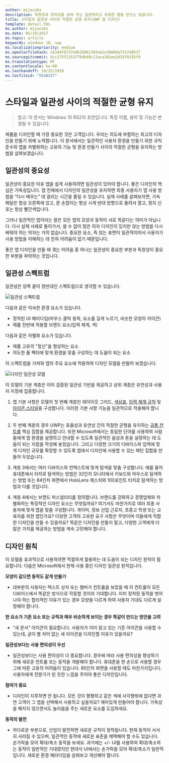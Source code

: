 ```yaml
---
author: mijacobs
description: 독창성과 창의성을 보여 주는 일관적이고 유용한 앱을 만드는 팁입니다.
title: 스타일과 일관성 사이의 적절한 균형 유지(UWP 앱 디자인)
template: detail.hbs
ms.author: mijacobs
ms.date: 05/19/2017
ms.topic: article
keywords: windows 10, uwp
ms.localizationpriority: medium
ms.openlocfilehash: c6344f6737e9628961393eb1e3080daf31740537
ms.sourcegitcommit: 6cc275f2151f78db40c11ace381ee2d35f0155f9
ms.translationtype: MT
ms.contentlocale: ko-KR
ms.lasthandoff: 10/25/2018
ms.locfileid: "5548157"
---
```

# <a name="balancing-style-and-consistency"></a>스타일과 일관성 사이의 적절한 균형 유지

 

> 참고: 이 문서는 Windows 10 RS2의 초안입니다. 특징 이름, 용어 및 기능은 변경될 수 있습니다.

제품을 디자인할 때 가장 중요한 것은 고객입니다. 우리는 의도에 부합하는 최고의 디자인을 만들기 위해 노력합니다. 이 문서에서는 일관적인 사용자 환경을 만들기 위한 규칙 준수와 앱을 차별화하는 고유의 기능 및 환경 만들기 사이의 적절한 균형을 유지하는 방법을 살펴보겠습니다. 

 
## <a name="the-importance-of-consistency"></a>일관성의 중요성
일관성이 중요한 이유 앱을 쉽게 사용하려면 일관성이 있어야 합니다. 좋은 디자인의 핵심은 가독성입니다. 앱 전체에서 디자인의 일관성을 유지하면 최종 사용자가 앱 사용 방법을 “다시 배우는” 데 걸리는 시간을 줄일 수 있습니다. 실제 사례를 살펴보자면, 가속 페달은 항상 오른쪽에 있고, 문 손잡이는 항상 시계 반대 방향으로 돌려서 열고, 정지 신호는 항상 빨간색입니다. 

그러나 일관적인 앱이라는 말은 모든 앱의 모양과 동작이 서로 똑같다는 의미가 아닙니다. 다시 실제 사례로 돌아가서, 셀 수 없이 많은 의자 디자인이 있지만 앉는 방법을 다시 배워야 하는 의자는 거의 없습니다. 중요한 요소, 즉 앉는 표면이 일관적이어서 사용자가 사용 방법을 이해하는 데 전혀 어려움이 없기 때문입니다. 

좋은 앱 디자인을 만들 때 겪는 어려움 중 하나는 일관성이 중요한 부분과 독창성이 중요한 부분을 파악하는 것입니다. 

## <a name="the-consistency-spectrum"></a>일관성 스펙트럼
 일관성은 양쪽 끝이 정반대인 스펙트럼으로 생각할 수 있습니다.


![일관성 스펙트럼](images/consistency/consistency-spectrum.png)

다음과 같은 익숙한 환경 요소가 있습니다.
-   정착된 UI 패러다임(마우스 클릭 동락, 요소를 길게 누르기, 비슷한 모양의 아이콘)
-   제품 전반에 적용할 브랜드 요소(입력 체계, 색)

다음과 같은 차별화 요소가 있습니다.
-   제품 고유의 "정신"을 형성하는 요소
-   의도한 폼 팩터에 맞게 환경을 맞춤 구성하는 데 도움이 되는 요소

이 스펙트럼을 가져와 앱의 주요 요소에 적용하여 디자인 모델을 만들어 보겠습니다. 

![디자인 일관성 모델](images/consistency/design-consistency-model.png)

이 모델의 기본 계층은 이미 검증된 일관성 기반을 제공하고 상위 계층은 유연성과 사용자 지정에 집중합니다.  

1. 앱 기본 사항은 모델의 첫 번째 계층인 레이아웃 그리드, [색상표](color.md), [입력 체계 규칙](typography.md) 및 [아이콘 스타일](icons.md)을 구성합니다. 이러한 기본 사항 기능을 일관적으로 적용해야 합니다. 

2. 두 번째 계층의 경우 UWP는 효율성과 유연성 간의 적절한 균형을 유지하는 [공통 컨트롤](../controls-and-patterns/index.md) 핵심 집합을 제공합니다. 또한 Microsoft에서는 동일한 단어를 사용하여 사람들에게 앱 환경을 설명하고 안내할 수 있도록 일관적인 음성과 톤을 설정하는 데 도움이 되는 지침을 작성해 놓았습니다. 그리고 다양한 크기의 디바이스와 입력에 맞게 디자인 규모를 확장할 수 있도록 앱에서 디자인에 사용할 수 있는 패턴 집합을 만들어 두었습니다. 
3. 계층 3에서는 여러 디바이스와 컨텍스트에 맞게 탐색을 맞춤 구성합니다. 예를 들어 휴대폰에서 터치로 탐색하는 방법은 32인치 모니터에서 키보드와 마우스로 탐색하는 방법 또는 84인치 화면에서 HoloLens 제스처와 100포인트 터치로 탐색하는 방법과 다를 것입니다.
4. 계층 4에서는 브랜드 퍼스낼리티를 정의합니다. 브랜드를 강화하고 경쟁업체와 차별화하는 특징적인 디자인 요소는 무엇일까요? 여기서도 마찬가지로 여러 최종 사용자에 맞게 앱을 맞춤 구성합니다. 게이머, 정보 산업 근로자, 초중고 학생 또는 교육자를 위한 앱인가요? 다양한 고객의 고유한 요구 사항은 무엇이며 이들에게 적합한 디자인을 만들 수 있을까요? 똑같은 디자인을 만들지 말고, 다양한 고객에게 더 많은 가치를 제공하는 방법을 계속 고민해야 합니다.  


## <a name="design-principles"></a>디자인 원칙
이 모델을 효과적으로 사용하려면 적절하게 절충하는 데 도움이 되는 디자인 원칙이 필요합니다. 다음은 Microsoft에서 현재 사용 중인 디자인 일관성 원칙입니다.

**모양이 같으면 동작도 같게 만들기**
-   대부분의 사용자는 텍스트 상자 또는 햄버거 컨트롤을 보았을 때 이 컨트롤이 모든 디바이스에서 똑같은 방식으로 작동할 것이라 기대합니다. 이미 정착된 동작을 벗어나야 하는 합리적인 이유가 있는 경우 모양을 다르게 하여 사용자 기대도 다르게 설정해야 합니다.

**한 요소가 기존 요소 또는 규칙과 매우 비슷하게 보이는 경우 똑같이 만드는 방안을 고려**
-   "새 문서" 아이콘이 필요합니다. 사용자가 이미 알고 있는 기존 아이콘을 사용할 수 있는데, 굳이 별 차이 없는 새 아이콘을 디자인할 이유가 있을까요?

**일관성보다는 사용 편의성이 우선**
-   일관성보다는 사용 편의성이 더 중요합니다. 경우에 따라 사용 편의성을 향상하기 위해 새로운 컨트롤 또는 동작을 개발해야 합니다. 휴대폰을 한 손으로 사용할 경우 그에 따른 고유의 어려움이 있습니다. 80인치 화면을 사용할 때도 마찬가지입니다. 사용자에게 전문가가 된 듯한 느낌을 주어야 좋은 디자인입니다. 

**참여가 중요**
-   디자인이 지루하면 안 됩니다. 모든 것이 평평하고 같은 색에 사각형밖에 없다면 과연 고객이 그 앱을 선택해서 사용하고 싶을까요? 재미있게 만들어야 합니다. 가독성을 해치지 않으면서도 놀라움을 주는 새로운 요소를 도입하세요. 

**동작의 발전**
-   까다로운 부분으로, 산업이 발전하면 새로운 규칙이 정착됩니다. 현재 동작이 서서히 사라질 수 있으며, 일관적인 동작에 새로운 표준을 채택해야 할 수도 있습니다. 손가락을 모아 확대/축소 동작을 보세요. 과거에는 +/- UI를 사용하여 확대/축소하는 동작이 일반적인 기대였지만 현대식 UI에서는 손가락을 모아 확대/축소가 일반적입니다. 새로운 환경 패러다임을 살펴보고 개선해야 합니다. 

